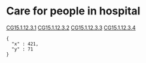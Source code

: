 # Care for people in hospital
[CG15.1.12.3.1](http://nice.org.uk/recommendation/CG15R1.12.3.1)
[CG15.1.12.3.2](http://nice.org.uk/recommendation/CG15R1.12.3.2)
[CG15.1.12.3.3](http://nice.org.uk/recommendation/CG15R1.12.3.3)
[CG15.1.12.3.4](http://nice.org.uk/recommendation/CG15R1.12.3.4)
~~~~
{
  "x" : 421,
  "y" : 71
}
~~~~